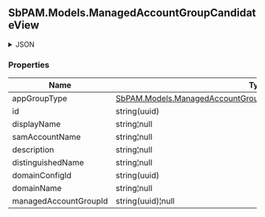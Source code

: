 
<h2 id="tocS_SbPAM.Models.ManagedAccountGroupCandidateView">SbPAM.Models.ManagedAccountGroupCandidateView</h2>

<a id="schemasbpam.models.managedaccountgroupcandidateview"></a>
<a id="schema_SbPAM.Models.ManagedAccountGroupCandidateView"></a>
<a id="tocSsbpam.models.managedaccountgroupcandidateview"></a>
<a id="tocssbpam.models.managedaccountgroupcandidateview"></a>

<details><summary>JSON</summary>


```json
{
  "appGroupType": null,
  "id": "497f6eca-6276-4993-bfeb-53cbbbba6f08",
  "displayName": "string",
  "samAccountName": "string",
  "description": "string",
  "distinguishedName": "string",
  "domainConfigId": "0ef2a0ae-0442-42e8-9ed5-4a4ed3f7578e",
  "domainName": "string",
  "managedAccountGroupId": "e26d71c7-3b1a-42f3-b335-0d300235f20b"
}

```


</details>

### Properties

|Name|Type|Required|Restrictions|Description|
|---|---|---|---|---|
|appGroupType|[SbPAM.Models.ManagedAccountGroupCandidateView+AppGroupTypeEnum](../Models/sbpam.models.managedaccountgroupcandidateview+appgrouptypeenum.md)|false|none|none|
|id|string(uuid)|false|none|none|
|displayName|string¦null|false|none|none|
|samAccountName|string¦null|false|none|none|
|description|string¦null|false|none|none|
|distinguishedName|string¦null|false|none|none|
|domainConfigId|string(uuid)|false|none|none|
|domainName|string¦null|false|none|none|
|managedAccountGroupId|string(uuid)¦null|false|none|none|


